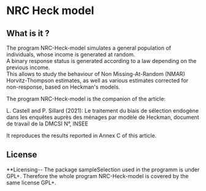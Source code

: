 # NRC Heck model

## What is it ?

The program NRC-Heck-model simulates a general population of individuals, whose income is generated at random.  
A binary response status is generated according to a law depending on the previous income.  
This allows to study the behaviour of Non Missing-At-Random (NMAR) Horvitz-Thompson estimates, 
as well as various estimates corrected for non-response, based on Heckman's models.

The program NRC-Heck-model is the companion of the article:

L. Castell and P. Sillard (2021): Le traitement du biais de sélection endogène dans les enquêtes auprès des ménages par modèle de Heckman, document de travail de la DMCSI N°, INSEE

It reproduces the results reported in Annex C of this article.

## License

**Licensing--
The package sampleSelection used in the programm is under GPL+. Therefore the whole program NRC-Heck-model is covered by the same license GPL+.





